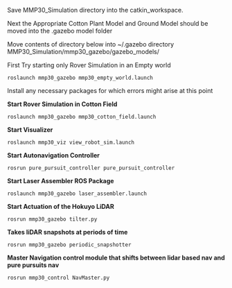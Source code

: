 
Save MMP30_Simulation directory into the catkin_workspace. 



Next the Appropriate Cotton Plant Model and Ground Model should be moved into the .gazebo model folder

Move contents of directory below into ~/.gazebo directory
MMP30_Simulation/mmp30_gazebo/gazebo_models/



First Try starting only Rover Simulation in an Empty world

```
roslaunch mmp30_gazebo mmp30_empty_world.launch

```
Install any necessary packages for which errors might arise at this point


**Start Rover Simulation in Cotton Field**

```
roslaunch mmp30_gazebo mmp30_cotton_field.launch

```

**Start Visualizer**

```
roslaunch mmp30_viz view_robot_sim.launch 
```


**Start Autonavigation Controller**
```
rosrun pure_pursuit_controller pure_pursuit_controller
```

**Start Laser Assembler ROS Package**
```
roslaunch mmp30_gazebo laser_assembler.launch
```

**Start Actuation of the Hokuyo LiDAR**
```
rosrun mmp30_gazebo tilter.py
```

**Takes liDAR snapshots at periods of time**
```
rosrun mmp30_gazebo periodic_snapshotter
```


**Master Navigation control module that shifts between lidar based nav and pure pursuits nav**
```
rosrun mmp30_control NavMaster.py

```


